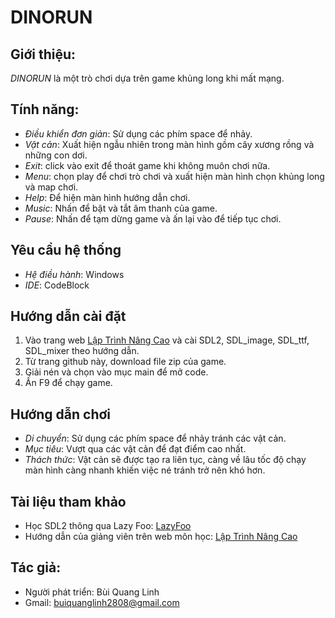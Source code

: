 # DINORUN

## Giới thiệu: 
*DINORUN* là một trò chơi dựa trên game khủng long khi mất mạng.

## Tính năng:
- *Điều khiển đơn giản*: Sử dụng các phím space để nhảy.
- *Vật cản*: Xuất hiện ngẫu nhiên trong màn hình gồm cây xương rồng và những con dơi.
- *Exit*: click vào exit để thoát game khi không muôn chơi nữa.
- *Menu*: chọn play để chơi trò chơi và xuất hiện màn hình chọn khủng long và map chơi.
- *Help*: Để hiện màn hình hướng dẫn chơi.
- *Music*: Nhấn để bật và tắt âm thanh của game.
- *Pause*: Nhấn để tạm dừng game và ấn lại vào để tiếp tục chơi.
 ## Yêu cầu hệ thống
- *Hệ điều hành*: Windows
- *IDE*: CodeBlock
## Hướng dẫn cài đặt
1. Vào trang web [Lập Trình Nâng Cao](https://docs.google.com/document/d/1FZ3jTqHxtyZznNWiJmmve0zYu_aSliUqLP2OsMcdehQ/edit#heading=h.mps3zstdeza2) và cài SDL2, SDL_image, SDL_ttf, SDL_mixer theo hướng dẫn.
2. Từ trang github này, download file zip của game.
3. Giải nén và chọn vào mục main để mở code.
4. Ấn F9 để chạy game.

## Hướng dẫn chơi
- *Di chuyển*: Sử dụng các phím space để nhảy tránh các vật cản. 
- *Mục tiêu*: Vượt qua các vật cản để đạt điểm cao nhất.
- *Thách thức*: Vật cản sẽ được tạo ra liên tục, càng về lâu tốc độ chạy màn hình càng nhanh khiến việc né tránh trở nên khó hơn.

## Tài liệu tham khảo
- Học SDL2 thông qua Lazy Foo: [LazyFoo](https://lazyfoo.net/tutorials/SDL/index.php)
- Hướng dẫn của giảng viên trên web môn học: [Lập Trình Nâng Cao](https://docs.google.com/document/d/1FZ3jTqHxtyZznNWiJmmve0zYu_aSliUqLP2OsMcdehQ/edit#heading=h.mps3zstdeza2)
  
## Tác giả:
  - Người phát triển: Bùi Quang Linh
  - Gmail: buiquanglinh2808@gmail.com
